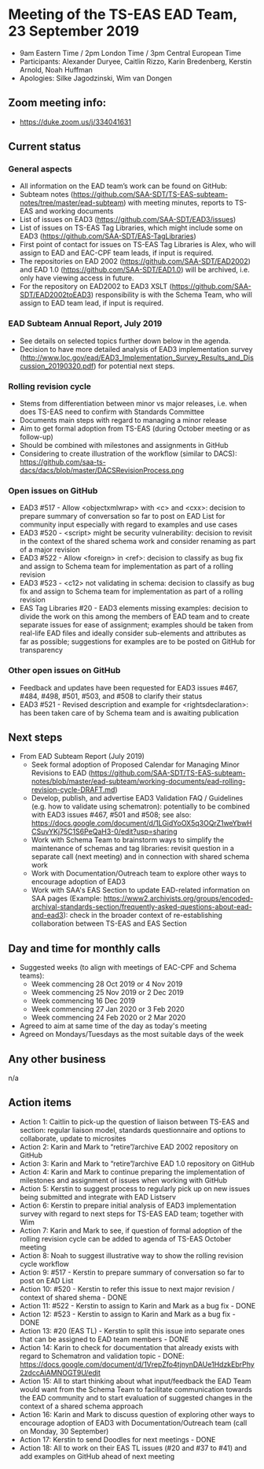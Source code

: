# Meeting of the TS-EAS EAD Team, 23 September 2019
- 9am Eastern Time / 2pm London Time / 3pm Central European Time
- Participants: Alexander Duryee, Caitlin Rizzo, Karin Bredenberg, Kerstin Arnold, Noah Huffman
- Apologies: Silke Jagodzinski, Wim van Dongen

## Zoom meeting info:
- https://duke.zoom.us/j/334041631

## Current status
### General aspects
- All information on the EAD team’s work can be found on GitHub:
- Subteam notes (https://github.com/SAA-SDT/TS-EAS-subteam-notes/tree/master/ead-subteam) with meeting minutes, reports to TS-EAS and working documents
- List of issues on EAD3 (https://github.com/SAA-SDT/EAD3/issues)
- List of issues on TS-EAS Tag Libraries, which might include some on EAD3 (https://github.com/SAA-SDT/EAS-TagLibraries)
- First point of contact for issues on TS-EAS Tag Libraries is Alex, who will assign to EAD and EAC-CPF team leads, if input is required.
- The repositories on EAD 2002 (https://github.com/SAA-SDT/EAD2002) and EAD 1.0 (https://github.com/SAA-SDT/EAD1.0) will be archived, i.e. only have viewing access in future.
- For the repository on EAD2002 to EAD3 XSLT (https://github.com/SAA-SDT/EAD2002toEAD3) responsibility is with the Schema Team, who will assign to EAD team lead, if input is required.
### EAD Subteam Annual Report, July 2019
- See details on selected topics further down below in the agenda.
- Decision to have more detailed analysis of EAD3 implementation survey (http://www.loc.gov/ead/EAD3_Implementation_Survey_Results_and_Discussion_20190320.pdf) for potential next steps.
### Rolling revision cycle
- Stems from differentiation between minor vs major releases, i.e. when does TS-EAS need to confirm with Standards Committee
- Documents main steps with regard to managing a minor release
- Aim to get formal adoption from TS-EAS (during October meeting or as follow-up) 
- Should be combined with milestones and assignments in GitHub 
- Considering to create illustration of the workflow (similar to DACS): https://github.com/saa-ts-dacs/dacs/blob/master/DACSRevisionProcess.png
### Open issues on GitHub
- EAD3 #517 - Allow &lt;objectxmlwrap> with &lt;c> and &lt;cxx>: decision to prepare summary of conversation so far to post on EAD List for community input especially with regard to examples and use cases
- EAD3 #520 - &lt;script> might be security vulnerability: decision to revisit in the context of the shared schema work and consider renaming as part of a major revision
- EAD3 #522 - Allow &lt;foreign> in &lt;ref>: decision to classify as bug fix and assign to Schema team for implementation as part of a rolling revision
- EAD3 #523 - &lt;c12> not validating in schema: decision to classify as bug fix and assign to Schema team for implementation as part of a rolling revision
- EAS Tag Libraries #20 - EAD3 elements missing examples: decision to divide the work on this among the members of EAD team and to create separate issues for ease of assignment; examples should be taken from real-life EAD files and ideally consider sub-elements and attributes as far as possible; suggestions for examples are to be posted on GitHub for transparency
### Other open issues on GitHub
- Feedback and updates have been requested for EAD3 issues #467, #484, #498, #501, #503, and #508 to clarify their status 
- EAD3 #521 - Revised description and example for &lt;rightsdeclaration>: has been taken care of by Schema team and is awaiting publication
  
## Next steps
- From EAD Subteam Report (July 2019)
  - Seek formal adoption of Proposed Calendar for Managing Minor Revisions to EAD (https://github.com/SAA-SDT/TS-EAS-subteam-notes/blob/master/ead-subteam/working-documents/ead-rolling-revision-cycle-DRAFT.md)
  - Develop, publish, and advertise EAD3 Validation FAQ / Guidelines (e.g. how to validate using schematron): potentially to be combined with EAD3 issues #467, #501 and #508; see also: https://docs.google.com/document/d/1LGidYoOX5q3OQrZ1weYbwHCSuvYKj75C1S6PeQaH3-0/edit?usp=sharing
  - Work with Schema Team to brainstorm ways to simplify the maintenance of schemas and tag libraries: revisit question in a separate call (next meeting) and in connection with shared schema work
  - Work with Documentation/Outreach team to explore other ways to encourage adoption of EAD3
  - Work with SAA's EAS Section to update EAD-related information on SAA pages (Example: https://www2.archivists.org/groups/encoded-archival-standards-section/frequently-asked-questions-about-ead-and-ead3): check in the broader context of re-establishing collaboration between TS-EAS and EAS Section

## Day and time for monthly calls
- Suggested weeks (to align with meetings of EAC-CPF and Schema teams):
  - Week commencing 28 Oct 2019 or 4 Nov 2019
  - Week commencing 25 Nov 2019 or 2 Dec 2019
  - Week commencing 16 Dec 2019
  - Week commencing 27 Jan 2020 or 3 Feb 2020
  - Week commencing 24 Feb 2020 or 2 Mar 2020
- Agreed to aim at same time of the day as today's meeting
- Agreed on Mondays/Tuesdays as the most suitable days of the week

## Any other business
n/a 

## Action items
- Action 1: Caitlin to pick-up the question of liaison between TS-EAS and section: regular liaison model, standards questionnaire and options to collaborate, update to microsites 
- Action 2: Karin and Mark to “retire”/archive EAD 2002 repository on GitHub
- Action 3: Karin and Mark to “retire”/archive EAD 1.0 repository on GitHub
- Action 4: Karin and Mark to continue preparing the implementation of milestones and assignment of issues when working with GitHub
- Action 5: Kerstin to suggest process to regularly pick up on new issues being submitted and integrate with EAD Listserv
- Action 6: Kerstin to prepare initial analysis of EAD3 implementation survey with regard to next steps for TS-EAS EAD team; together with Wim
- Action 7: Karin and Mark to see, if question of formal adoption of the rolling revision cycle can be added to agenda of TS-EAS October meeting
- Action 8: Noah to suggest illustrative way to show the rolling revision cycle workflow
- Action 9: #517 - Kerstin to prepare summary of conversation so far to post on EAD List
- Action 10: #520 - Kerstin to refer this issue to next major revision / context of shared shema - DONE
- Action 11: #522 - Kerstin to assign to Karin and Mark as a bug fix - DONE
- Action 12: #523 - Kerstin to assign to Karin and Mark as a bug fix - DONE
- Action 13: #20 (EAS TL) - Kerstin to split this issue into separate ones that can be assigned to EAD team members - DONE
- Action 14: Karin to check for documentation that already exists with regard to Schematron and validation topic - DONE: https://docs.google.com/document/d/1VrepZfo4tjnynDAUe1HdzkEbrPhy2zdccAiAMNOGT9U/edit
- Action 15: All to start thinking about what input/feedback the EAD Team would want from the Schema Team to facilitate communication towards the EAD community and to start evaluation of suggested changes in the context of a shared schema approach
- Action 16: Karin and Mark to discuss question of exploring other ways to encourage adoption of EAD3 with Documentation/Outreach team (call on Monday, 30 September)
- Action 17: Kerstin to send Doodles for next meetings - DONE
- Action 18: All to work on their EAS TL issues (#20 and #37 to #41) and add examples on GitHub ahead of next meeting  
